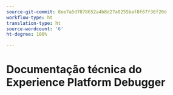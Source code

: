 ```yaml
---
source-git-commit: 8ee7a5d7878652a4b8d27a0255baf8f67f36f20d
workflow-type: ht
translation-type: ht
source-wordcount: '6'
ht-degree: 100%

---
```

# Documentação técnica do Experience Platform Debugger
